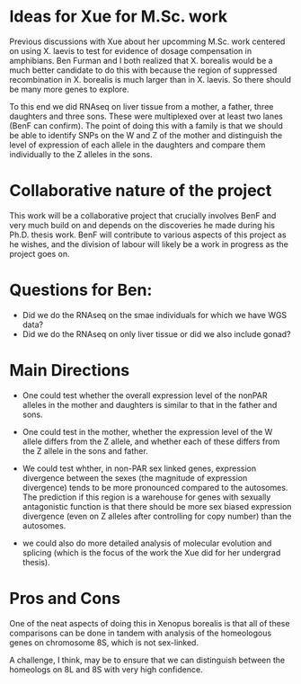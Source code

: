 # Ideas for Xue for M.Sc. work

Previous discussions with Xue about her upcomming M.Sc. work centered on using X. laevis to test for evidence of dosage compensation in amphibians. Ben Furman and I both realized that X. borealis would be a much better candidate to do this with because the region of suppressed recombination in X. borealis is much larger than in X. laevis.  So there should be many more genes to explore.

To this end we did RNAseq on liver tissue from a mother, a father, three daughters and three sons. These were multiplexed over at least two lanes (BenF can confirm). The point of doing this with a family is that we should be able to identify SNPs on the W and Z of the mother and distinguish the level of expression of each allele in the daughters and compare them individually to the Z alleles in the sons.

# Collaborative nature of the project

This work will be a collaborative project that crucially involves BenF and very much build on and depends on the discoveries he made during his Ph.D. thesis work.  BenF will contribute to various aspects of this project as he wishes, and the division of labour will likely be a work in progress as the project goes on.

# Questions for Ben:
* Did we do the RNAseq on the smae individuals for which we have WGS data?
* Did we do the RNAseq on only liver tissue or did we also include gonad?

# Main Directions 

* One could test whether the overall expression level of the nonPAR alleles in the mother and daughters is similar to that in the father and sons.

* One could test in the mother, whether the expression level of the W allele differs from the Z allele, and whether each of these differs from the Z allele in the sons and father.

* We could test whther, in non-PAR sex linked genes, expression divergence between the sexes (the magnitude of expression divergence) tends to be more pronounced compared to the autosomes. The prediction if this region is a warehouse for genes with sexually antagonistic function is that there should be more sex biased expression divergence (even on Z alleles after controlling for copy number) than the autosomes.

* we could also do more detailed analysis of molecular evolution and splicing (which is the focus of the work the Xue did for her undergrad thesis).

# Pros and Cons

One of the neat aspects of doing this in Xenopus borealis is that all of these comparisons can be done in tandem with analysis of the homeologous genes on chromosome 8S, which is not sex-linked.

A challenge, I think, may be to ensure that we can distinguish between the homeologs on 8L and 8S with very high confidence.


